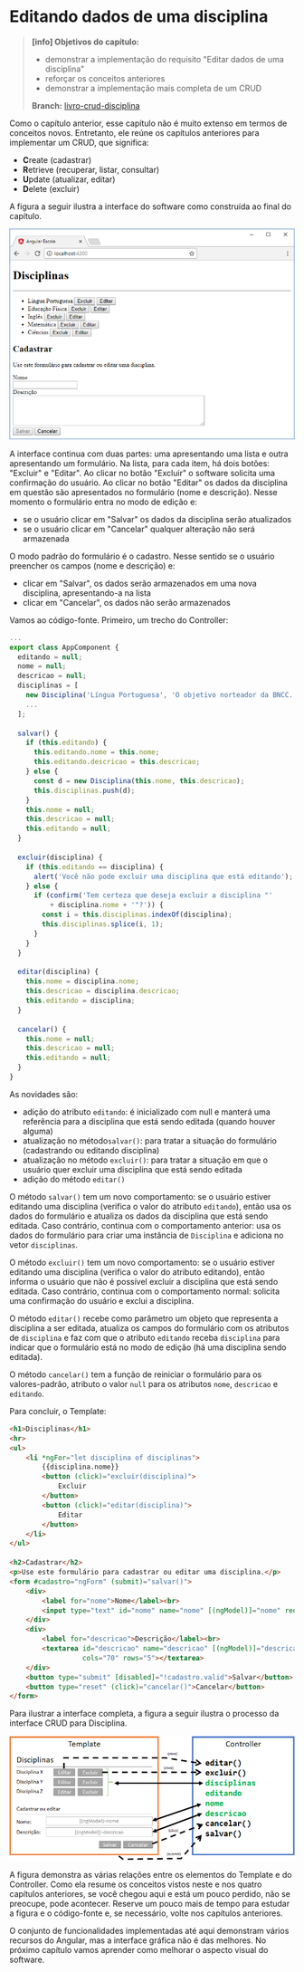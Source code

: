 # Editando dados de uma disciplina

> **\[info\] Objetivos do capítulo:**
>
> * demonstrar a implementação do requisito "Editar dados de uma disciplina"
> * reforçar os conceitos anteriores
> * demonstrar a implementação mais completa de um CRUD
>
> **Branch:** [livro-crud-disciplina](https://github.com/jacksongomesbr/angular-escola/tree/livro-crud-disciplina)

Como o capítulo anterior, esse capítulo não é muito extenso em termos de conceitos novos. Entretanto, ele reúne os capítulos anteriores para implementar um CRUD, que significa:

* **C**reate \(cadastrar\)
* **R**etrieve \(recuperar, listar, consultar\)
* **U**pdate \(atualizar, editar\)
* **D**elete \(excluir\)

A figura a seguir ilustra a interface do software como construída ao final do capítulo.

![Software com o CRUD de Disciplinas](/assets/software-inicial-crud-disciplinas.png)

A interface continua com duas partes: uma apresentando uma lista e outra apresentando um formulário. Na lista, para cada item, há dois botões: "Excluir" e "Editar". Ao clicar no botão "Excluir" o software solicita uma confirmação do usuário. Ao clicar no botão "Editar" os dados da disciplina em questão são apresentados no formulário \(nome e descrição\). Nesse momento o formulário entra no modo de edição e:

* se o usuário clicar em "Salvar" os dados da disciplina serão atualizados
* se o usuário clicar em "Cancelar" qualquer alteração não será armazenada

O modo padrão do formulário é o cadastro. Nesse sentido se o usuário preencher os campos \(nome e descrição\) e:

* clicar em "Salvar", os dados serão armazenados em uma nova disciplina, apresentando-a na lista
* clicar em "Cancelar", os dados não serão armazenados

Vamos ao código-fonte. Primeiro, um trecho do Controller:

```typescript
...
export class AppComponent {
  editando = null;
  nome = null;
  descricao = null;
  disciplinas = [
    new Disciplina('Língua Portuguesa', 'O objetivo norteador da BNCC...'),
    ...
  ];

  salvar() {
    if (this.editando) {
      this.editando.nome = this.nome;
      this.editando.descricao = this.descricao;
    } else {
      const d = new Disciplina(this.nome, this.descricao);
      this.disciplinas.push(d);
    }
    this.nome = null;
    this.descricao = null;
    this.editando = null;
  }

  excluir(disciplina) {
    if (this.editando == disciplina) {
      alert('Você não pode excluir uma disciplina que está editando');
    } else {
      if (confirm('Tem certeza que deseja excluir a disciplina "'
          + disciplina.nome + '"?')) {
        const i = this.disciplinas.indexOf(disciplina);
        this.disciplinas.splice(i, 1);
      }
    }
  }

  editar(disciplina) {
    this.nome = disciplina.nome;
    this.descricao = disciplina.descricao;
    this.editando = disciplina;
  }

  cancelar() {
    this.nome = null;
    this.descricao = null;
    this.editando = null;
  }
}
```

As novidades são:

* adição do atributo `editando`: é inicializado com null e manterá uma referência para a disciplina que está sendo editada \(quando houver alguma\)
* atualização no método`salvar()`: para tratar a situação do formulário \(cadastrando ou editando disciplina\)
* atualização no método `excluir()`: para tratar a situação em que o usuário quer excluir uma disciplina que está sendo editada
* adição do método `editar()`

O método `salvar()` tem um novo comportamento: se o usuário estiver editando uma disciplina \(verifica o valor do atributo `editando`\), então usa os dados do formulário e atualiza os dados da disciplina que está sendo editada. Caso contrário, continua com o comportamento anterior: usa os dados do formulário para criar uma instância de `Disciplina` e adiciona no vetor `disciplinas`.

O método `excluir()` tem um novo comportamento: se o usuário estiver editando uma disciplina \(verifica o valor do atributo editando\), então informa o usuário que não é possível excluir a disciplina que está sendo editada. Caso contrário, continua com o comportamento normal: solicita uma confirmação do usuário e exclui a disciplina.

O método `editar()` recebe como parâmetro um objeto que representa a disciplina a ser editada, atualiza os campos do formulário com os atributos de `disciplina` e faz com que o atributo `editando` receba `disciplina` para indicar que o formulário está no modo de edição \(há uma disciplina sendo editada\).

O método `cancelar()` tem a função de reiniciar o formulário para os valores-padrão, atributo o valor `null` para os atributos `nome`, `descricao` e `editando`. 

Para concluir, o Template:

```html
<h1>Disciplinas</h1>
<hr>
<ul>
    <li *ngFor="let disciplina of disciplinas">
        {{disciplina.nome}}
        <button (click)="excluir(disciplina)">
            Excluir
        </button>
        <button (click)="editar(disciplina)">
            Editar
        </button>
    </li>
</ul>

<h2>Cadastrar</h2>
<p>Use este formulário para cadastrar ou editar uma disciplina.</p>
<form #cadastro="ngForm" (submit)="salvar()">
    <div>
        <label for="nome">Nome</label><br>
        <input type="text" id="nome" name="nome" [(ngModel)]="nome" required>
    </div>
    <div>
        <label for="descricao">Descrição</label><br>
        <textarea id="descricao" name="descricao" [(ngModel)]="descricao"
                  cols="70" rows="5"></textarea>
    </div>
    <button type="submit" [disabled]="!cadastro.valid">Salvar</button>
    <button type="reset" (click)="cancelar()">Cancelar</button>
</form>
```

Para ilustrar a interface completa, a figura a seguir ilustra o processo da interface CRUD para Disciplina.

![Relações entre os elementos do Template e do Controller](/assets/software-modelo-crud-template-component.png)


A figura demonstra as várias relações entre os elementos do Template e do Controller. Como ela resume os conceitos vistos neste e nos quatro capítulos anteriores, se você chegou aqui e está um pouco perdido, não se preocupe, pode acontecer. Reserve um pouco mais de tempo para estudar a figura e o código-fonte e, se necessário, volte nos capítulos anteriores.

O conjunto de funcionalidades implementadas até aqui demonstram vários recursos do Angular, mas a interface gráfica não é das melhores. No próximo capítulo vamos aprender como melhorar o aspecto visual do software.


